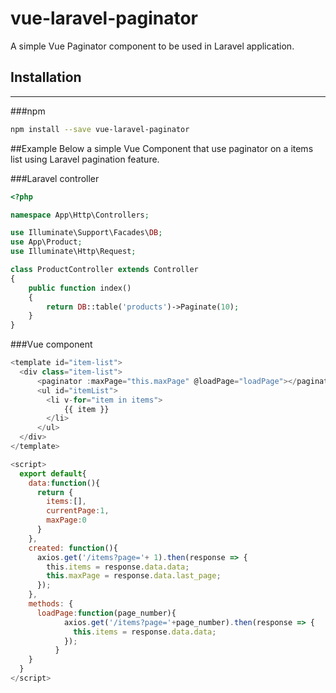 vue-laravel-paginator
=============

A simple Vue Paginator component to be used in Laravel application.

## Installation
---------------
###npm
``` sh
npm install --save vue-laravel-paginator
```

##Example
Below a simple Vue Component that use paginator on a items list using Laravel pagination feature.

###Laravel controller 

```php
<?php

namespace App\Http\Controllers;

use Illuminate\Support\Facades\DB;
use App\Product;
use Illuminate\Http\Request;

class ProductController extends Controller
{
    public function index()
    {
        return DB::table('products')->Paginate(10);
    }
}
```

###Vue component
```javascript
<template id="item-list">
  <div class="item-list">
      <paginator :maxPage="this.maxPage" @loadPage="loadPage"></paginator>
      <ul id="itemList">
        <li v-for="item in items">
            {{ item }}
        </li>
      </ul>
  </div>
</template>

<script>
  export default{
    data:function(){
      return {
        items:[],
        currentPage:1,
        maxPage:0
      }
    },
    created: function(){
      axios.get('/items?page='+ 1).then(response => {
        this.items = response.data.data;
        this.maxPage = response.data.last_page;
      });
    },
    methods: {
      loadPage:function(page_number){
            axios.get('/items?page='+page_number).then(response => {
              this.items = response.data.data;
            });
          }
    }
  }
</script>
```
